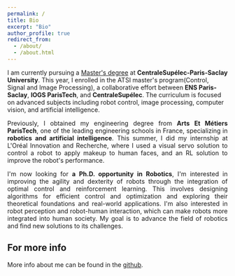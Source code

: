 ```yaml
---
permalink: /
title: Bio
excerpt: "Bio"
author_profile: true
redirect_from: 
  - /about/
  - /about.html
---
```

<style>
    .justified-text {
        text-align: justify;
    }
</style>

I am currently pursuing a [Master's degree](https://www.master-atsi.universite-paris-saclay.fr) at <strong>CentraleSupélec-Paris-Saclay University</strong>. This year, I enrolled in the <strongW>ATSI master's program(Control, Signal and Image Processing)<strongW>, a collaborative effort between <strong>ENS Paris-Saclay</strong>, <strong>IOGS ParisTech</strong>, and <strong>CentraleSupélec</strong>. The curriculum is focused on advanced subjects including robot control, image processing, computer vision, and artificial intelligence.


<p class="justified-text">
Previously, I obtained my engineering degree from <strong>Arts Et Métiers ParisTech</strong>, one of the leading engineering schools in France, specializing in <strong>robotics and artificial intelligence</strong>. This summer, I did my internship at L'Oréal Innovation and Recherche, where I used a visual servo solution to control a robot to apply makeup to human faces, and an RL solution to improve the robot's performance. 
</p>

<p class="justified-text">
I'm now looking for <strong>a Ph.D. opportunity in Robotics</strong>, I'm interested in improving the agility and dexterity of robots through the integration of optimal control and reinforcement learning. This involves designing algorithms for efficient control and optimization and exploring their theoretical foundations and real-world applications. I'm also interested in robot perception and robot-human interaction, which can make robots more integrated into human society. My goal is to advance the field of robotics and find new solutions to its challenges.
</p>

For more info
------
More info about me can be found in the [github](https://github.com/SichenPa221).
